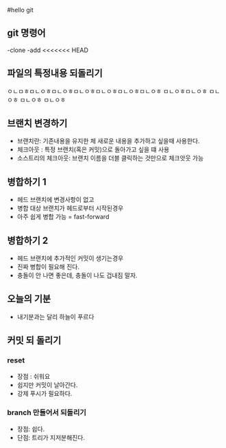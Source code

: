#hello git

## git 명령어

-clone
-add
<<<<<<< HEAD


## 파일의 특정내용 되돌리기 
ㅇㄴㅁㅎㅁㄴㅇㅎㅁㄴㅇㅎㅁㄴㅇㅎㅁㄴㅇㅎㅁㄴㅇㅎㅁㄴㅇㅎ
ㅁㄴㅇㅎㅁㄴㅇㅎ
ㅁㄴㅇㅎ
ㅁㄴㅇㅎ
ㅁㄴㅇㅎ


## 브랜치 변경하기

- 브랜치란: 기존내용을 유지한 체 새로운 내용을 추가하고 싶을때 사용한다.
- 체크아웃 : 특정 브랜치(혹은 커밋)으로 돌아가고 싶을 떄 사용
- 소스트리의 체크아웃: 브랜치 이름을 더블 클릭하는 것만으로 체크앗웃 가능 

## 병합하기 1 

- 헤드 브랜치에 변경사항이 없고
- 병합 대상 브랜치가 헤드로부터 시작된경우
- 아주 쉽게 병합 가능 = fast-forward

## 병합하기 2
- 헤드 브랜치에 추가적인 커밋이 생기는경우
- 진짜 병합이 필요해 진다.
- 충돌이 안 나면 좋은데, 충돌이 나도 겁내짐 말자.

## 오늘의 기분

- 내기분과는 달리 하늘이 푸르다

## 커밋 되 돌리기

### reset

- 장점 : 쉬워요
- 쉽지만 커밋이 날아간다.
- 강제 푸시가 필요하다.

### branch 만들어서 되돌리기

- 장점: 쉽다.
- 단점: 트리가 지저분해진다.